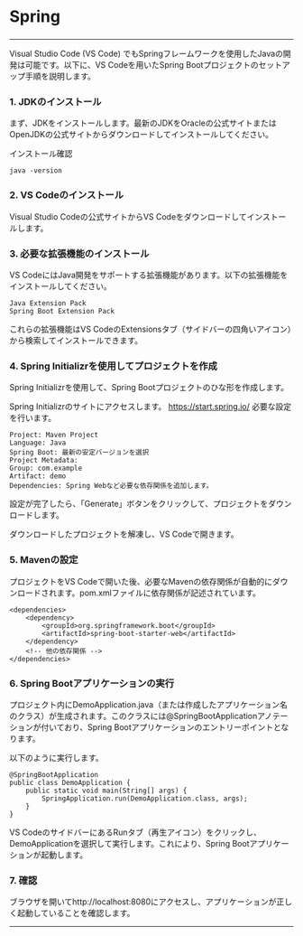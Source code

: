 ###
# Spring
### 

---

Visual Studio Code (VS Code) でもSpringフレームワークを使用したJavaの開発は可能です。以下に、VS Codeを用いたSpring Bootプロジェクトのセットアップ手順を説明します。

### 1. JDKのインストール
まず、JDKをインストールします。最新のJDKをOracleの公式サイトまたはOpenJDKの公式サイトからダウンロードしてインストールしてください。

インストール確認
```
java -version
```
### 2. VS Codeのインストール
Visual Studio Codeの公式サイトからVS Codeをダウンロードしてインストールします。

### 3. 必要な拡張機能のインストール
VS CodeにはJava開発をサポートする拡張機能があります。以下の拡張機能をインストールしてください。
```
Java Extension Pack
Spring Boot Extension Pack
```
これらの拡張機能はVS CodeのExtensionsタブ（サイドバーの四角いアイコン）から検索してインストールできます。

### 4. Spring Initializrを使用してプロジェクトを作成
Spring Initializrを使用して、Spring Bootプロジェクトのひな形を作成します。

Spring Initializrのサイトにアクセスします。
https://start.spring.io/
必要な設定を行います。
```
Project: Maven Project
Language: Java
Spring Boot: 最新の安定バージョンを選択
Project Metadata:
Group: com.example
Artifact: demo
Dependencies: Spring Webなど必要な依存関係を追加します。
```
設定が完了したら、「Generate」ボタンをクリックして、プロジェクトをダウンロードします。

ダウンロードしたプロジェクトを解凍し、VS Codeで開きます。

### 5. Mavenの設定
プロジェクトをVS Codeで開いた後、必要なMavenの依存関係が自動的にダウンロードされます。pom.xmlファイルに依存関係が記述されています。
```
<dependencies>
    <dependency>
        <groupId>org.springframework.boot</groupId>
        <artifactId>spring-boot-starter-web</artifactId>
    </dependency>
    <!-- 他の依存関係 -->
</dependencies>
```
### 6. Spring Bootアプリケーションの実行
プロジェクト内にDemoApplication.java（または作成したアプリケーション名のクラス）が生成されます。このクラスには@SpringBootApplicationアノテーションが付いており、Spring Bootアプリケーションのエントリーポイントとなります。

以下のように実行します。

```
@SpringBootApplication
public class DemoApplication {
    public static void main(String[] args) {
        SpringApplication.run(DemoApplication.class, args);
    }
}
```
VS CodeのサイドバーにあるRunタブ（再生アイコン）をクリックし、DemoApplicationを選択して実行します。これにより、Spring Bootアプリケーションが起動します。

### 7. 確認
ブラウザを開いてhttp://localhost:8080にアクセスし、アプリケーションが正しく起動していることを確認します。

---
